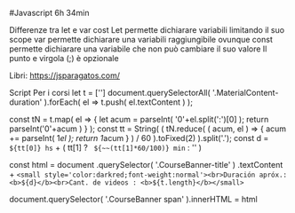 #Javascript  6h 34min



Differenze tra let e var cost
Let permette dichiarare variabili limitando il suo scope 
var permette dichiarare una variabili raggiungibile ovunque
const permette dichiarare una variabile che non può cambiare il suo valore
Il punto e virgola (;) è opzionale





Libri:  https://jsparagatos.com/

Script Per i corsi
let t = ['']
document.querySelectorAll( '.MaterialContent-duration' ).forEach( el => t.push( el.textContent ) );

const tN = t.map( el => { let acum = parseInt( '0'+el.split(':')[0] ); return parseInt('0'+acum ) } );
const tt = String( ( tN.reduce( ( acum, el ) => { acum += parseInt( 1*el ); return 1*acum } ) / 60 ).toFixed(2) ).split('.');
const d = `${tt[0]} hs` + ( tt[1] ? ` ${~~(tt[1]*60/100)} min` : '' )

const html = document
  .querySelector( '.CourseBanner-title' )
  .textContent + `<small style='color:darkred;font-weight:normal'><br>Duración apróx.: <b>${d}</b><br>Cant. de videos : <b>${t.length}</b></small>`

document.querySelector( '.CourseBanner span' ).innerHTML = html